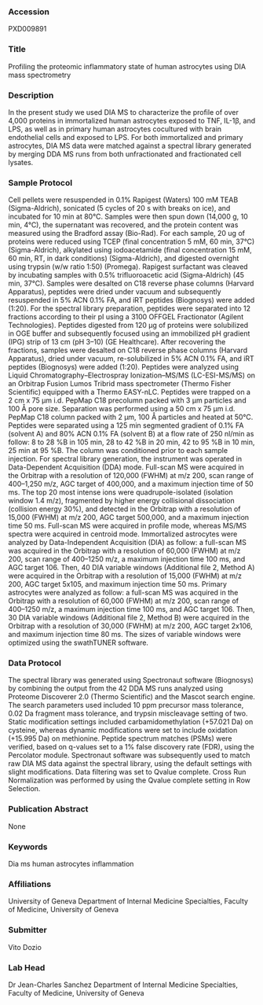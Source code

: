 ### Accession
PXD009891

### Title
Profiling the proteomic inflammatory state of human astrocytes using DIA mass spectrometry

### Description
In the present study we used DIA MS to characterize the profile of over 4,000 proteins in immortalized human astrocytes exposed to TNF, IL-1β, and LPS, as well as in primary human astrocytes cocultured with brain endothelial cells and exposed to LPS. For both immortalized and primary astrocytes, DIA MS data were matched against a spectral library generated by merging DDA MS runs from both unfractionated and fractionated cell lysates.

### Sample Protocol
Cell pellets were resuspended in 0.1% Rapigest (Waters) 100 mM TEAB (Sigma-Aldrich), sonicated (5 cycles of 20 s with breaks on ice), and incubated for 10 min at 80°C. Samples were then spun down (14,000 g, 10 min, 4°C), the supernatant was recovered, and the protein content was measured using the Bradford assay (Bio-Rad). For each sample, 20 ug of proteins were reduced using TCEP (final concentration 5 mM, 60 min, 37°C) (Sigma-Aldrich), alkylated using iodoacetamide (final concentration 15 mM, 60 min, RT, in dark conditions) (Sigma-Aldrich), and digested overnight using trypsin (w/w ratio 1:50) (Promega). Rapigest surfactant was cleaved by incubating samples with 0.5% trifluoroacetic acid (Sigma-Aldrich) (45 min, 37°C). Samples were desalted on C18 reverse phase columns (Harvard Apparatus), peptides were dried under vacuum and subsequently resuspended in 5% ACN 0.1% FA, and iRT peptides (Biognosys) were added (1:20). For the spectral library preparation, peptides were separated into 12 fractions according to their pI using a 3100 OFFGEL Fractionator (Agilent Technologies). Peptides digested from 120 μg of proteins were solubilized in OGE buffer and subsequently focused using an immobilized pH gradient (IPG) strip of 13 cm (pH 3–10) (GE Healthcare). After recovering the fractions, samples were desalted on C18 reverse phase columns (Harvard Apparatus), dried under vacuum, re-solubilized in 5% ACN 0.1% FA, and iRT peptides (Biognosys) were added (1:20). Peptides were analyzed using Liquid Chromatography–Electrospray Ionization–MS/MS (LC-ESI-MS/MS) on an Orbitrap Fusion Lumos Tribrid mass spectrometer (Thermo Fisher Scientific) equipped with a Thermo EASY-nLC. Peptides were trapped on a 2 cm x 75 µm i.d. PepMap C18 precolumn packed with 3 µm particles and 100 Å pore size. Separation was performed using a 50 cm x 75 µm i.d. PepMap C18 column packed with 2 µm, 100 Å particles and heated at 50°C. Peptides were separated using a 125 min segmented gradient of 0.1% FA (solvent A) and 80% ACN 0.1% FA (solvent B) at a flow rate of 250 nl/min as follow: 8 to 28 %B in 105 min, 28 to 42 %B in 20 min, 42 to 95 %B in 10 min, 25 min at 95 %B. The column was conditioned prior to each sample injection. For spectral library generation, the instrument was operated in Data-Dependent Acquisition (DDA) mode. Full-scan MS were acquired in the Orbitrap with a resolution of 120,000 (FWHM) at m/z 200, scan range of 400–1,250 m/z, AGC target of 400,000, and a maximum injection time of 50 ms. The top 20 most intense ions were quadrupole-isolated (isolation window 1.4 m/z), fragmented by higher energy collisional dissociation (collision energy 30%), and detected in the Orbitrap with a resolution of 15,000 (FWHM) at m/z 200, AGC target 500,000, and a maximum injection time 50 ms. Full-scan MS were acquired in profile mode, whereas MS/MS spectra were acquired in centroid mode. Immortalized astrocytes were analyzed by Data-Independent Acquisition (DIA) as follow: a full-scan MS was acquired in the Orbitrap with a resolution of 60,000 (FWHM) at m/z 200, scan range of 400–1250 m/z, a maximum injection time 100 ms, and AGC target 106. Then, 40 DIA variable windows (Additional file 2, Method A) were acquired in the Orbitrap with a resolution of 15,000 (FWHM) at m/z 200, AGC target 5x105, and maximum injection time 50 ms. Primary astrocytes were analyzed as follow: a full-scan MS was acquired in the Orbitrap with a resolution of 60,000 (FWHM) at m/z 200, scan range of 400–1250 m/z, a maximum injection time 100 ms, and AGC target 106. Then, 30 DIA variable windows (Additional file 2, Method B) were acquired in the Orbitrap with a resolution of 30,000 (FWHM) at m/z 200, AGC target 2x106, and maximum injection time 80 ms. The sizes of variable windows were optimized using the swathTUNER software.

### Data Protocol
The spectral library was generated using Spectronaut software (Biognosys) by combining the output from the 42 DDA MS runs analyzed using Proteome Discoverer 2.0 (Thermo Scientific) and the Mascot search engine. The search parameters used included 10 ppm precursor mass tolerance, 0.02 Da fragment mass tolerance, and trypsin miscleavage setting of two. Static modification settings included carbamidomethylation (+57.021 Da) on cysteine, whereas dynamic modifications were set to include oxidation (+15.995 Da) on methionine. Peptide spectrum matches (PSMs) were verified, based on q-values set to a 1% false discovery rate (FDR), using the Percolator module. Spectronaut software was subsequently used to match raw DIA MS data against the spectral library, using the default settings with slight modifications. Data filtering was set to Qvalue complete. Cross Run Normalization was performed by using the Qvalue complete setting in Row Selection.

### Publication Abstract
None

### Keywords
Dia ms human astrocytes inflammation

### Affiliations
University of Geneva
Department of Internal Medicine Specialties, Faculty of Medicine, University of Geneva

### Submitter
Vito Dozio

### Lab Head
Dr Jean-Charles Sanchez
Department of Internal Medicine Specialties, Faculty of Medicine, University of Geneva


